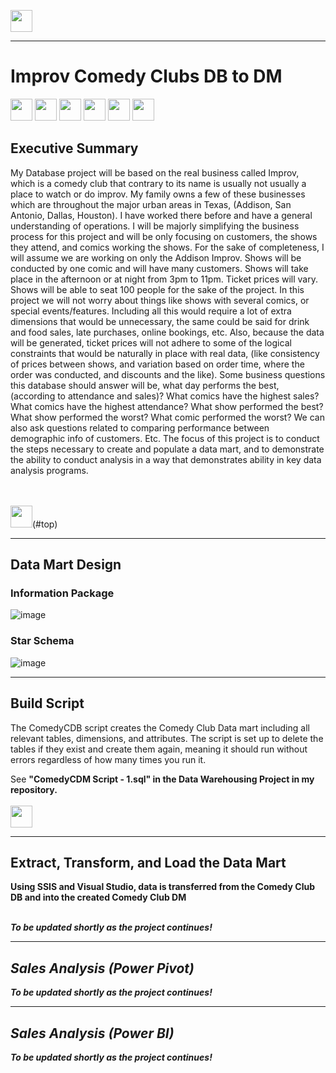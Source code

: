 <a name="top"></a>

[<img src="https://user-images.githubusercontent.com/91146906/152112781-2de05074-70b1-436b-9bfb-860890cc1de1.svg" height="35"/>](../#OLAP)
<hr>

# Improv Comedy Clubs DB to DM
[<img src="https://user-images.githubusercontent.com/91146906/152239160-8f8c18a2-e724-4be7-863d-bc94151212ce.svg" height="35"/>](#ExecutiveSummary)
[<img src="https://user-images.githubusercontent.com/91146906/152279677-02eb9847-1863-4641-b59c-58a0e6cd2f24.svg" height="35"/>](#DataMartDesign)
[<img src="https://user-images.githubusercontent.com/91146906/152239510-6c631219-71bc-4281-9c8b-b9b1e805b3d8.svg" height="35"/>](#BuildScript)
[<img src="https://user-images.githubusercontent.com/91146906/152280042-228b216c-e76c-4f34-80f6-f456a15358b2.svg" height="35"/>](#ETL)
[<img src="https://user-images.githubusercontent.com/91146906/161397633-2e4d30dc-ba35-4fe9-b66d-9c8e91ba0f86.svg" height="35"/>](#PowerPivot)
[<img src="https://user-images.githubusercontent.com/91146906/161397549-071ca628-25fa-4c34-91d1-78274cafc9b8.svg" height="35"/>](#PowerBI)


## Executive Summary

My Database project will be based on the real business called Improv, which is a comedy club that contrary to its name is usually not usually a place to watch or do improv.  My family owns a few of these businesses which are throughout the major urban areas in Texas, (Addison, San Antonio, Dallas, Houston).  I have worked there before and have a general understanding of operations.  I will be majorly simplifying the business process for this project and will be only focusing on customers, the shows they attend, and comics working the shows.  For the sake of completeness, I will assume we are working on only the Addison Improv.  Shows will be conducted by one comic and will have many customers.  Shows will take place in the afternoon or at night from 3pm to 11pm.  Ticket prices will vary.  Shows will be able to seat 100 people for the sake of the project.
In this project we will not worry about things like shows with several comics, or special events/features.  Including all this would require a lot of extra dimensions that would be unnecessary, the same could be said for drink and food sales, late purchases, online bookings, etc.  Also, because the data will be generated, ticket prices will not adhere to some of the logical constraints that would be naturally in place with real data, (like consistency of prices between shows, and variation based on order time, where the order was conducted, and discounts and the like).
Some business questions this database should answer will be, what day performs the best, (according to attendance and sales)?  What comics have the highest sales?  What comics have the highest attendance?  What show performed the best?  What show performed the worst? What comic performed the worst? We can also ask questions related to comparing performance between demographic info of customers. Etc.  The focus of this project is to conduct the steps necessary to create and populate a data mart, and to demonstrate the ability to conduct analysis in a way that demonstrates ability in key data analysis programs.

<br>
<br><img src="https://user-images.githubusercontent.com/91146906/152072378-b0168a2d-e85c-47c6-a272-fcfb3f6a44ae.svg" height="35"/>(#top)

<a name="DataMartDesign"></a>
<hr>

## Data Mart Design
### Information Package

![image](https://github.com/wescast27/Wesley-Castillo/assets/162179914/75ca4f32-02d4-4bb2-aedb-a754fb00f2dc)

### Star Schema

![image](https://github.com/wescast27/Wesley-Castillo/assets/162179914/27fa02dd-18d1-4603-8773-18b18d390999)

<a name="BuildScript"></a>
<hr>
	
## Build Script

The ComedyCDB script creates the Comedy Club Data mart including all relevant tables, dimensions, and attributes.  The script is set up to delete the tables if they exist and create them again, meaning it should run without errors regardless of how many times you run it.

See <b>"ComedyCDM Script - 1.sql"<b> in the Data Warehousing Project in my repository.
<br>
<br>[<img src="https://user-images.githubusercontent.com/91146906/152072378-b0168a2d-e85c-47c6-a272-fcfb3f6a44ae.svg" height="35"/>](#top)
	
<a name="ETL"></a>
<hr>

## Extract, Transform, and Load the Data Mart
Using SSIS and Visual Studio, data is transferred from the Comedy Club DB and into the created Comedy Club DM

<br>
<i>To be updated shortly as the project continues!<i>

<a name="PowerPivot"></a>
<hr>
	
## Sales Analysis (Power Pivot)

<i>To be updated shortly as the project continues!<i>

<a name="PowerBI"></a>
<hr>
	
## Sales Analysis (Power BI)

<i>To be updated shortly as the project continues!<i>

